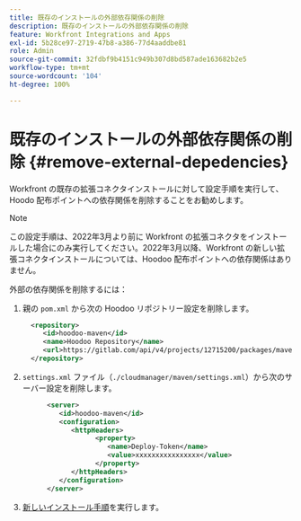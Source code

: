 ```yaml
---
title: 既存のインストールの外部依存関係の削除
description: 既存のインストールの外部依存関係の削除
feature: Workfront Integrations and Apps
exl-id: 5b28ce97-2719-47b8-a386-77d4aaddbe81
role: Admin
source-git-commit: 32fdbf9b4151c949b307d8bd587ade163682b2e5
workflow-type: tm+mt
source-wordcount: '104'
ht-degree: 100%

---
```


# 既存のインストールの外部依存関係の削除 {#remove-external-depedencies}

Workfront の既存の拡張コネクタインストールに対して設定手順を実行して、Hoodo 配布ポイントへの依存関係を削除することをお勧めします。

>[!NOTE]
>
>この設定手順は、2022年3月より前に Workfront の拡張コネクタをインストールした場合にのみ実行してください。2022年3月以降、Workfront の新しい拡張コネクタインストールについては、Hoodoo 配布ポイントへの依存関係はありません。

外部の依存関係を削除するには：

1. 親の `pom.xml` から次の Hoodoo リポジトリー設定を削除します。

   ```XML
     <repository>
        <id>hoodoo-maven</id>
        <name>Hoodoo Repository</name>
        <url>https://gitlab.com/api/v4/projects/12715200/packages/maven</url>
     </repository>
   ```

1. `settings.xml` ファイル（`./cloudmanager/maven/settings.xml`）から次のサーバー設定を削除します。

   ```XML
         <server>
            <id>hoodoo-maven</id>
            <configuration>
               <httpHeaders>
                     <property>
                        <name>Deploy-Token</name>
                        <value>xxxxxxxxxxxxxxxx</value>
                     </property>
               </httpHeaders>
            </configuration>
         </server>
   ```

1. [新しいインストール手順](workfront-connector-install.md)を実行します。
